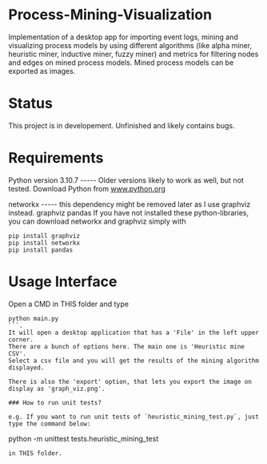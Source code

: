 # Process-Mining-Visualization
Implementation of a desktop app for importing event logs, mining and visualizing process models by using different algorithms (like alpha miner, heuristic miner, inductive miner, fuzzy miner) and metrics for filtering nodes and edges on mined process models. Mined process models can be exported as images.

# Status
This project is in developement. Unfinished and likely contains bugs.

# Requirements
Python version 3.10.7 ----- Older versions likely to work as well, but not tested.
Download Python from www.python.org

networkx ----- this dependency might be removed later as I use graphviz instead.
graphviz
pandas
If you have not installed these python-libraries, you can download networkx and graphviz simply with 
```
pip install graphviz
pip install networkx
pip install pandas
```


# Usage Interface
Open a CMD in THIS folder and type 
```
python main.py
```.
It will open a desktop application that has a 'File' in the left upper corner.
There are a bunch of options here. The main one is 'Heuristic mine CSV'.
Select a csv file and you will get the results of the mining algorithm displayed.

There is also the 'export' option, that lets you export the image on display as 'graph_viz.png'.

### How to run unit tests?

e.g. If you want to run unit tests of `heuristic_mining_test.py`, just type the command below:  
```
python -m unittest tests.heuristic_mining_test
```
in THIS folder.